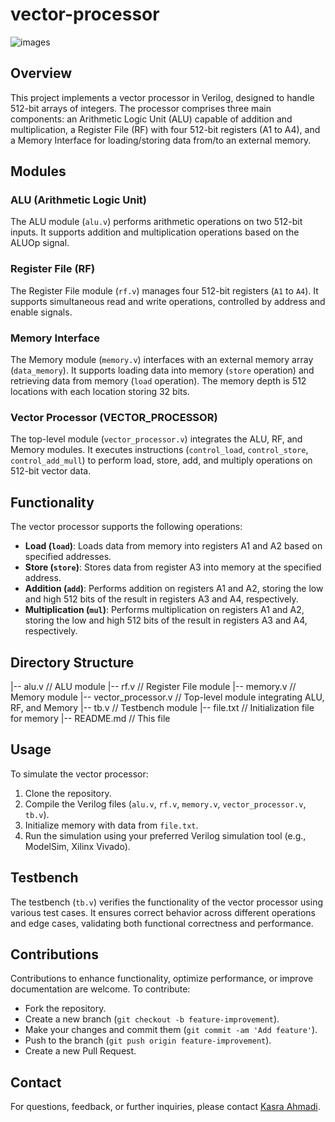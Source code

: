 # vector-processor

![images](https://github.com/kasrahmi/vector-processor/assets/119696431/f64ee5e7-da5e-48ad-a882-dd1a926ec3b9)


## Overview

This project implements a vector processor in Verilog, designed to handle 512-bit arrays of integers. The processor comprises three main components: an Arithmetic Logic Unit (ALU) capable of addition and multiplication, a Register File (RF) with four 512-bit registers (A1 to A4), and a Memory Interface for loading/storing data from/to an external memory.

## Modules

### ALU (Arithmetic Logic Unit)

The ALU module (`alu.v`) performs arithmetic operations on two 512-bit inputs. It supports addition and multiplication operations based on the ALUOp signal.

### Register File (RF)

The Register File module (`rf.v`) manages four 512-bit registers (`A1` to `A4`). It supports simultaneous read and write operations, controlled by address and enable signals.

### Memory Interface

The Memory module (`memory.v`) interfaces with an external memory array (`data_memory`). It supports loading data into memory (`store` operation) and retrieving data from memory (`load` operation). The memory depth is 512 locations with each location storing 32 bits.

### Vector Processor (VECTOR_PROCESSOR)

The top-level module (`vector_processor.v`) integrates the ALU, RF, and Memory modules. It executes instructions (`control_load`, `control_store`, `control_add_mull`) to perform load, store, add, and multiply operations on 512-bit vector data.

## Functionality

The vector processor supports the following operations:
- **Load (`load`)**: Loads data from memory into registers A1 and A2 based on specified addresses.
- **Store (`store`)**: Stores data from register A3 into memory at the specified address.
- **Addition (`add`)**: Performs addition on registers A1 and A2, storing the low and high 512 bits of the result in registers A3 and A4, respectively.
- **Multiplication (`mul`)**: Performs multiplication on registers A1 and A2, storing the low and high 512 bits of the result in registers A3 and A4, respectively.

## Directory Structure

|-- alu.v // ALU module
|-- rf.v // Register File module
|-- memory.v // Memory module
|-- vector_processor.v // Top-level module integrating ALU, RF, and Memory
|-- tb.v // Testbench module
|-- file.txt // Initialization file for memory
|-- README.md // This file


## Usage

To simulate the vector processor:
1. Clone the repository.
2. Compile the Verilog files (`alu.v`, `rf.v`, `memory.v`, `vector_processor.v`, `tb.v`).
3. Initialize memory with data from `file.txt`.
4. Run the simulation using your preferred Verilog simulation tool (e.g., ModelSim, Xilinx Vivado).

## Testbench

The testbench (`tb.v`) verifies the functionality of the vector processor using various test cases. It ensures correct behavior across different operations and edge cases, validating both functional correctness and performance.

## Contributions

Contributions to enhance functionality, optimize performance, or improve documentation are welcome. To contribute:
- Fork the repository.
- Create a new branch (`git checkout -b feature-improvement`).
- Make your changes and commit them (`git commit -am 'Add feature'`).
- Push to the branch (`git push origin feature-improvement`).
- Create a new Pull Request.

  
## Contact

For questions, feedback, or further inquiries, please contact [Kasra Ahmadi](mailto:a.kasrahmi@gmail.com).
